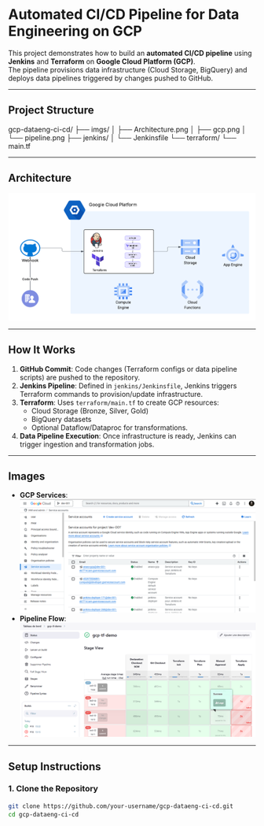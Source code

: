 # Automated CI/CD Pipeline for Data Engineering on GCP

This project demonstrates how to build an **automated CI/CD pipeline** using **Jenkins** and **Terraform** on **Google Cloud Platform (GCP)**.  
The pipeline provisions data infrastructure (Cloud Storage, BigQuery) and deploys data pipelines triggered by changes pushed to GitHub.

---

## **Project Structure**

gcp-dataeng-ci-cd/
├── imgs/
│ ├── Architecture.png
│ ├── gcp.png
│ └── pipeline.png
├── jenkins/
│ └── Jenkinsfile
└── terraform/
└── main.tf


---

## **Architecture**
![Architecture](imgs/Architecture.png)

---

## **How It Works**
1. **GitHub Commit**: Code changes (Terraform configs or data pipeline scripts) are pushed to the repository.  
2. **Jenkins Pipeline**: Defined in `jenkins/Jenkinsfile`, Jenkins triggers Terraform commands to provision/update infrastructure.  
3. **Terraform**: Uses `terraform/main.tf` to create GCP resources:
   - Cloud Storage (Bronze, Silver, Gold)
   - BigQuery datasets
   - Optional Dataflow/Dataproc for transformations.  
4. **Data Pipeline Execution**: Once infrastructure is ready, Jenkins can trigger ingestion and transformation jobs.  

---

## **Images**
- **GCP Services**: ![GCP](imgs/gcp.png)  
- **Pipeline Flow**: ![Pipeline](imgs/pipeline.png)  

---

## **Setup Instructions**
### 1. Clone the Repository
```bash
git clone https://github.com/your-username/gcp-dataeng-ci-cd.git
cd gcp-dataeng-ci-cd
